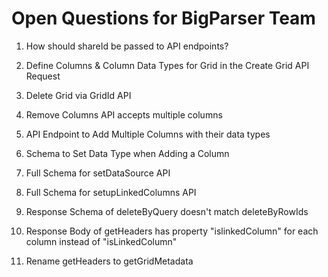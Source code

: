 # Open Questions for BigParser Team

1. How should shareId be passed to API endpoints?
2. Define Columns & Column Data Types for Grid in the Create Grid API Request
3. Delete Grid via GridId API
4. Remove Columns API accepts multiple columns
5. API Endpoint to Add Multiple Columns with their data types
6. Schema to Set Data Type when Adding a Column
7. Full Schema for setDataSource API
8. Full Schema for setupLinkedColumns API
9. Response Schema of deleteByQuery doesn't match deleteByRowIds
10. Response Body of getHeaders has property "islinkedColumn" for each column instead of "isLinkedColumn"

11. Rename getHeaders to getGridMetadata
